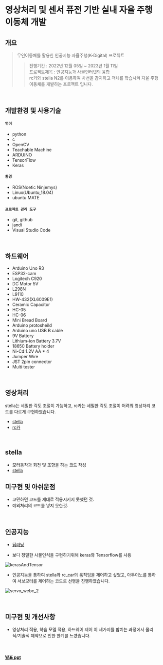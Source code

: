 # 영상처리 및 센서 퓨전 기반 실내 자율 주행 이동체 개발

###### 
  
  
## 개요
> 무인이동체를 활용한 인공지능 자율주행(K-Digital) 프로젝트  
> > 진행기간 : 2022년 12월 05일 ~ 2023년 1월 11일  
> > 프로젝트제목 : 인공지능과 사물인터넷의 융합  
> > rc카와 stella N2를 이용하여 차선을 감지하고 객체를 학습시켜 자율 주행 이동체를 개발하는 프로젝트 입니다.  

</br>

## 개발환경 및 사용기술
#### `언어`
- python
- c
- OpenCV
- Teachable Machine
- ARDUINO
- TensorFlow
- Keras

#### `환경`
- ROS(Noetic Ninjemys)
- Linux(Ubuntu_18.04)
- ubuntu MATE

#### `프로젝트 관리 도구`
- git, github
- jandi
- Visual Studio Code


</br>

## 하드웨어
- Arduino Uno R3
- ESP32-cam
- Logitech C920
- DC Motor 5V
- L298N
- L9110
- HW-432(XL6009E1)
- Ceramic Capacitor
- HC-05
- HC-06
- Mini Bread Board
- Arduino protosheild
- Arduino uno USB B cable
- 9V Battery
- Lithium-ion Battery 3.7V
- 18650 Battery holder
- Ni-Cd 1.2V AA * 4
- Jumper Wire
- JST 2pin connector
- Multi tester

</br>

## 영상처리 
stella는 세밀한 각도 조절이 가능하고, rc카는 세밀한 각도 조절이 어려워 영상처리 코드를 다르게 구현하였습니다.
- [stella](./stella_cv_func.py)
- [rc카](./CVlib.py)

</br>

## stella
- 모터동작과 회전 및 조향을 하는 코드 작성
- [stella](./stella_line_tracking.py)

## 미구현 및 아쉬운점
- 고민하던 코드를 제대로 적용시키지 못했던 것.
- 예외처리의 코드를 넣지 못한것.

</br>

## 인공지능
- [딥러닝](./LSB_deeplearning/)

- 보다 정밀한 사물인식을 구현하기위해 keras와 Tensorflow를 사용

![kerasAndTensor](https://user-images.githubusercontent.com/109050683/212276444-2e87fabc-161f-472c-9538-c7ae0dab96ba.png)

- 인공지능을 통하여 stella와 rc_car의 움직임을 제어하고 싶었고, 아두이노를 통하여 서보모터를 제어하는 코드로 선행을 진행하였습니다.

![servo_webc_2](https://user-images.githubusercontent.com/109050683/212274960-7ffd2371-5db8-4960-8de7-2c93b289a07d.gif)

</br>

## 미구현 및 개선사항
- 영상처리 적용, 학습 모델 적용, 하드웨어 제어 이 세가지를 합치는 과정에서 물리적/기술적 제약으로 인한 한계를 느꼈습니다.


</br>

#### [발표 ppt](https://www.canva.com/design/DAFXLS8lMWA/PR6ZuXmCWh_rvvsVbPWt3A/view?utm_content=DAFXLS8lMWA&utm_campaign=designshare&utm_medium=link2&utm_source=sharebutton)
